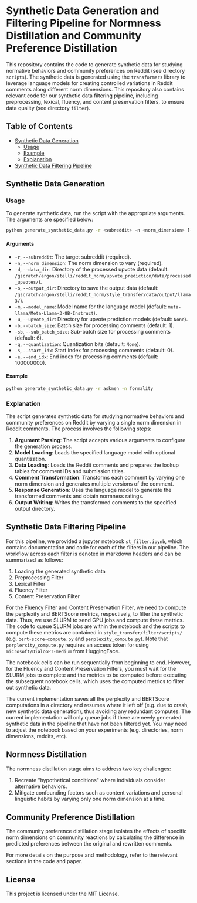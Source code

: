 # Synthetic Data Generation and Filtering Pipeline for Normness Distillation and Community Preference Distillation

This repository contains the code to generate synthetic data for studying normative behaviors and community preferences on Reddit (see directory `scripts`). The synthetic data is generated using the `transformers` library to leverage language models for creating controlled variations in Reddit comments along different norm dimensions. This repository also contains relevant code for our synthetic data filtering pipeline, including preprocessing, lexical, fluency, and content preservation filters, to ensure data quality (see directory `filter`).


## Table of Contents
- [Synthetic Data Generation](#synthetic-data-generation)
    - [Usage](#usage)
    - [Example](#example)
    - [Explanation](#explanation)
- [Synthetic Data Filtering Pipeline](#synthetic-data-filtering-pipeline)

## Synthetic Data Generation

### Usage
To generate synthetic data, run the script with the appropriate arguments. The arguments are specified below:

```sh
python generate_synthetic_data.py -r <subreddit> -n <norm_dimension> [-d <data_dir>] [-o <output_dir>] [-m <model_name>] [-u <upvote_dir>] [-b <batch_size>] [-sb <sub_batch_size>] [-q <quantization>] [-s <start_idx>] [-e <end_idx>]
```

#### Arguments
- `-r`, `--subreddit`: The target subreddit (required).
- `-n`, `--norm_dimension`: The norm dimension to vary (required).
- `-d`, `--data_dir`: Directory of the processed upvote data (default: `/gscratch/argon/stelli/reddit_norm/upvote_prediction/data/processed_upvotes/`).
- `-o`, `--output_dir`: Directory to save the output data (default: `/gscratch/argon/stelli/reddit_norm/style_transfer/data/output/llama3/`).
- `-m`, `--model_name`: Model name for the language model (default: `meta-llama/Meta-Llama-3-8B-Instruct`).
- `-u`, `--upvote_dir`: Directory for upvote prediction models (default: `None`).
- `-b`, `--batch_size`: Batch size for processing comments (default: 1).
- `-sb`, `--sub_batch_size`: Sub-batch size for processing comments (default: 6).
- `-q`, `--quantization`: Quantization bits (default: `None`).
- `-s`, `--start_idx`: Start index for processing comments (default: 0).
- `-e`, `--end_idx`: End index for processing comments (default: 100000000).

#### Example
```sh
python generate_synthetic_data.py -r askmen -n formality
```

### Explanation
The script generates synthetic data for studying normative behaviors and community preferences on Reddit by varying a single norm dimension in Reddit comments. The process involves the following steps:

1. **Argument Parsing**: The script accepts various arguments to configure the generation process.
2. **Model Loading**: Loads the specified language model with optional quantization.
3. **Data Loading**: Loads the Reddit comments and prepares the lookup tables for comment IDs and submission titles.
4. **Comment Transformation**: Transforms each comment by varying one norm dimension and generates multiple versions of the comment.
5. **Response Generation**: Uses the language model to generate the transformed comments and obtain normness ratings.
6. **Output Writing**: Writes the transformed comments to the specified output directory.


## Synthetic Data Filtering Pipeline

For this pipeline, we provided a jupyter notebook `st_filter.ipynb`, which contains documentation and code for each of the filters in our pipeline. The workflow across each filter is denoted in markdown headers and can be summarized as follows:

1. Loading the generated synthetic data
2. Preprocessing Filter 
3. Lexical Filter
4. Fluency Filter
5. Content Preservation Filter

For the Fluency Filter and Content Preservation Filter, we need to compute the perplexity and BERTScore metrics, respectively, to filter the synthetic data. Thus, we use SLURM to send GPU jobs and compute these metrics. The code to queue SLURM jobs are within the notebook and the scripts to compute these metrics are contained in `style_transfer/filter/scripts/` (e.g. `bert-score-compute.py` and `perplexity_compute.py`). Note that `perplerxity_compute.py` requires an access token for using `microsoft/DialoGPT-medium` from HuggingFace. 

The notebook cells can be run sequentially from beginning to end. However, for the Fluency and Content Preservation Filters, you must wait for the SLURM jobs to complete and the metrics to be computed before executing the subsequent notebook cells, which uses the computed metrics to filter out synthetic data.

The current implementation saves all the perplexity and BERTScore computations in a directory and resumes where it left off (e.g. due to crash, new synthetic data generation), thus avoiding any redundant computes. The current implementation will only queue jobs if there are newly generated synthetic data in the pipeline that have not been filtered yet. You may need to adjust the notebook based on your experiments (e.g. directories, norm dimensions, reddits, etc). 


## Normness Distillation
The normness distillation stage aims to address two key challenges:
1. Recreate "hypothetical conditions" where individuals consider alternative behaviors.
2. Mitigate confounding factors such as content variations and personal linguistic habits by varying only one norm dimension at a time.

## Community Preference Distillation
The community preference distillation stage isolates the effects of specific norm dimensions on community reactions by calculating the difference in predicted preferences between the original and rewritten comments.

For more details on the purpose and methodology, refer to the relevant sections in the code and paper.

## License
This project is licensed under the MIT License.
